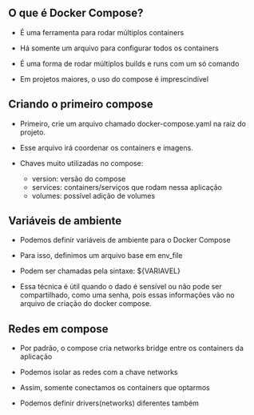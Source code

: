 ## O que é Docker Compose?

   - É uma ferramenta para rodar múltiplos containers

   - Há somente um arquivo para configurar todos os containers

   - É uma forma de rodar múltiplos builds e runs com um só comando

   - Em projetos maiores, o uso do compose é imprescindível


## Criando o primeiro compose

   - Primeiro, crie um arquivo chamado docker-compose.yaml na raiz do projeto.

   - Esse arquivo irá coordenar os containers e imagens.

   - Chaves muito utilizadas no compose: 
      
      - version: versão do compose
      - services: containers/serviços que rodam nessa aplicação
      - volumes: possível adição de volumes


## Variáveis de ambiente

   - Podemos definir variáveis de ambiente para o Docker Compose

   - Para isso, definimos um arquivo base em env_file

   - Podem ser chamadas pela sintaxe: ${VARIAVEL}

   - Essa técnica é útil quando o dado é sensível ou não pode ser compartilhado, como uma senha, pois essas informações vão no arquivo de criação do docker compose.


## Redes em compose

   - Por padrão, o compose cria networks bridge entre os containers da aplicação

   - Podemos isolar as redes com a chave networks

   - Assim, somente conectamos os containers que optarmos

   - Podemos definir drivers(networks) diferentes também
